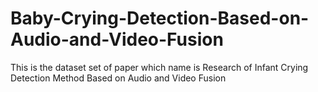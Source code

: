 # Baby-Crying-Detection-Based-on-Audio-and-Video-Fusion
This is the dataset set of paper which name is Research of Infant Crying Detection Method Based on Audio and Video Fusion
